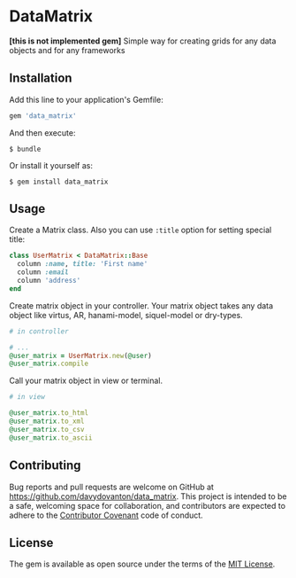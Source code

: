 # DataMatrix
**[this is not implemented gem]**
Simple way for creating grids for any data objects and for any frameworks

## Installation
Add this line to your application's Gemfile:

```ruby
gem 'data_matrix'
```

And then execute:

    $ bundle

Or install it yourself as:

    $ gem install data_matrix

## Usage
Create a Matrix class. Also you can use `:title` option for setting special title:
``` ruby
class UserMatrix < DataMatrix::Base
  column :name, title: 'First name'
  column :email
  column 'address'
end
```

Create matrix object in your controller. Your matrix object takes any data object like virtus, AR, hanami-model, siquel-model or dry-types.
```ruby
# in controller

# ...
@user_matrix = UserMatrix.new(@user)
@user_matrix.compile
```

Call your matrix object in view or terminal.
```ruby
# in view

@user_matrix.to_html
@user_matrix.to_xml
@user_matrix.to_csv
@user_matrix.to_ascii
```

## Contributing
Bug reports and pull requests are welcome on GitHub at https://github.com/davydovanton/data_matrix. This project is intended to be a safe, welcoming space for collaboration, and contributors are expected to adhere to the [Contributor Covenant](http://contributor-covenant.org) code of conduct.

## License
The gem is available as open source under the terms of the [MIT License](http://opensource.org/licenses/MIT).
